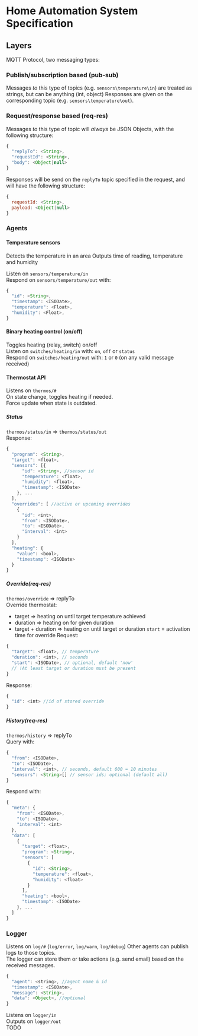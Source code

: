 # Home Automation System Specification

## Layers
MQTT Protocol, two messaging types:
### Publish/subscription based (pub-sub)
Messages *to* this type of topics (e.g. `sensors\temperature\in`) are treated as strings, but can be anything (int, object)
Responses are given on the corresponding topic (e.g. `sensors\temperature\out`).

### Request/response based (req-res)
Messages *to* this type of topic will *always* be JSON Objects, with the following structure:
```js
{
  "replyTo": <String>,
  "requestId": <String>,
  "body": <Object|null>
}
```
Responses will be send on the `replyTo` topic specified in the request, and will have the following structure:
```js
{
  requestId: <String>,
  payload: <Object|null>
}
```


### Agents
#### Temperature sensors
Detects the temperature in an area
Outputs time of reading, temperature and humidity

Listen on `sensors/temperature/in`  
Respond on `sensors/temperature/out` with:
```js
{
  "id": <String>,
  "timestamp": <ISODate>,
  "temperature": <Float>,
  "humidity": <Float>,
}
```

#### Binary heating control (on/off)
Toggles heating (relay, switch) on/off  
Listen on `switches/heating/in` with: `on`, `off` or `status`  
Respond on `switches/heating/out` with: `1` or `0` (on any valid message received)


#### Thermostat API
Listens on `thermos/#`  
On state change, toggles heating if needed.  
Force update when state is outdated.  

##### Status
`thermos/status/in` => `thermos/status/out`  
Response:
```js
{
  "program": <String>,
  "target": <float>,
  "sensors": [{
      "id": <String>, //sensor id
      "temperature": <float>,
      "humidity": <float>,
      "timestamp": <ISODate>
    }, ...
  ],
  "overrides": [ //active or upcoming overrides
    {
      "id": <int>,
      "from": <ISODate>,
      "to": <ISODate>,
      "interval": <int>
    }
  ],
  "heating": {
    "value": <bool>,
    "timestamp": <ISODate>
  }
}
```

##### Override(req-res)
`thermos/override` => replyTo  
Override thermostat:
 - target => heating on until target temperature achieved
 - duration => heating on for given duration
 - target + duration => heating on until target or duration
`start` = activation time for override
Request:
```js
{
  "target": <float>, // temperature
  "duration": <int>, // seconds
  "start": <ISODate>, // optional, default 'now'
  // !At least target or duration must be present
}
```
Response:
```js
{
  "id": <int> //id of stored override
}
```

##### History(req-res)
`thermos/history` => replyTo  
Query with:
```js
{
  "from": <ISODate>,
  "to": <ISODate>,
  "interval": <int>, // seconds, default 600 = 10 minutes
  "sensors": <String>[] // sensor ids; optional (default all)
}
```
Respond with:
```js
{
  "meta": {
    "from": <ISODate>,
    "to": <ISODate>,
    "interval": <int>
  },
  "data": [
    {
      "target": <float>,
      "program": <String>,
      "sensors": [
        {
          "id": <String>,
          "temperature": <float>,
          "humidity": <float>
        }
      ],
      "heating": <bool>,
      "timestamp": <ISODate>
    }, ...
  ]
}
```

### Logger
Listens on `log/#` (`log/error`, `log/warn`, `log/debug`)
Other agents can publish logs to those topics.  
The logger can store them or take actions (e.g. send email) based on the received messages.
```js
{
  "agent": <string>, //agent name & id
  "timestamp": <ISODate>,
  "message": <String>,
  "data": <Object>, //optional
}
```

Listens on `logger/in`  
Outputs on `logger/out`  
TODO


